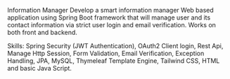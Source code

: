 Information Manager 
Develop a smart information manager Web based application using Spring Boot framework that will manage user and its contact information via strict user login and email verification. 
Works on both front and backend. 

Skills: Spring Security (JWT Authentication), OAuth2 Client login, Rest Api, Manage Http Session, Form Validation, Email Verification, Exception Handling, JPA, MySQL, Thymeleaf Template Engine, Tailwind CSS, HTML and basic Java Script.
